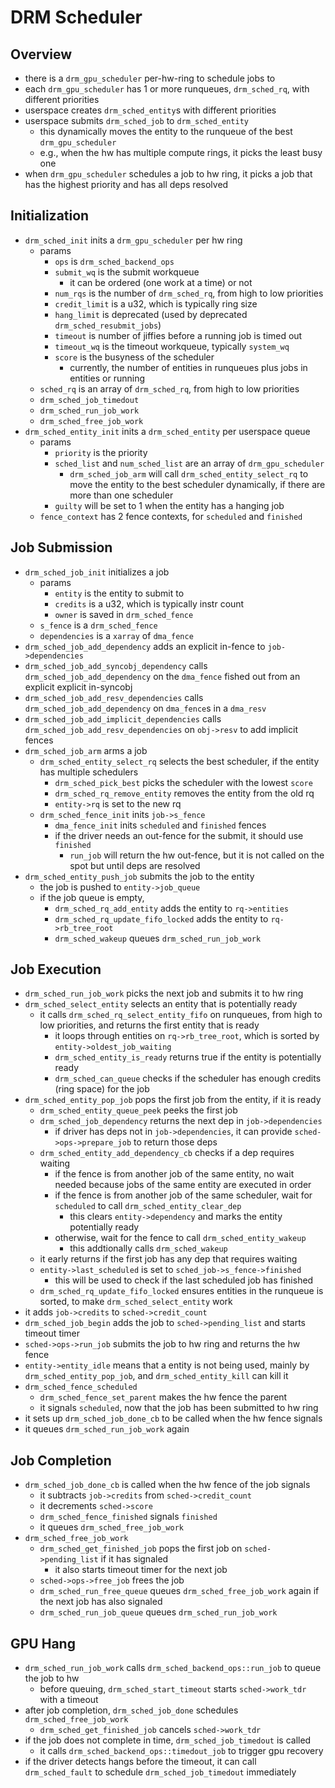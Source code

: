 DRM Scheduler
=============

## Overview

- there is a `drm_gpu_scheduler` per-hw-ring to schedule jobs to
- each `drm_gpu_scheduler` has 1 or more runqueues, `drm_sched_rq`, with
  different priorities
- userspace creates `drm_sched_entity`s with different priorities
- userspace submits `drm_sched_job` to `drm_sched_entity`
  - this dynamically moves the entity to the runqueue of the best
    `drm_gpu_scheduler`
   - e.g., when the hw has multiple compute rings, it picks the least busy one
- when `drm_gpu_scheduler` schedules a job to hw ring, it picks a job that has
  the highest priority and has all deps resolved

## Initialization

- `drm_sched_init` inits a `drm_gpu_scheduler` per hw ring
  - params
    - `ops` is `drm_sched_backend_ops`
    - `submit_wq` is the submit workqueue
      - it can be ordered (one work at a time) or not
    - `num_rqs` is the number of `drm_sched_rq`, from high to low priorities
    - `credit_limit` is a u32, which is typically ring size
    - `hang_limit` is deprecated (used by deprecated `drm_sched_resubmit_jobs`)
    - `timeout` is number of jiffies before a running job is timed out
    - `timeout_wq` is the timeout workqueue, typically `system_wq`
    - `score` is the busyness of the scheduler
      - currently, the number of entities in runqueues plus jobs in entities
        or running
  - `sched_rq` is an array of `drm_sched_rq`, from high to low priorities
  - `drm_sched_job_timedout`
  - `drm_sched_run_job_work`
  - `drm_sched_free_job_work`
- `drm_sched_entity_init` inits a `drm_sched_entity` per userspace queue
  - params
    - `priority` is the priority
    - `sched_list` and `num_sched_list` are an array of `drm_gpu_scheduler`
      - `drm_sched_job_arm` will call `drm_sched_entity_select_rq` to move the
        entity to the best scheduler dynamically, if there are more than one
        scheduler
    - `guilty` will be set to 1 when the entity has a hanging job
  - `fence_context` has 2 fence contexts, for `scheduled` and `finished`

## Job Submission

- `drm_sched_job_init` initializes a job
  - params
    - `entity` is the entity to submit to
    - `credits` is a u32, which is typically instr count
    - `owner` is saved in `drm_sched_fence`
  - `s_fence` is a `drm_sched_fence`
  - `dependencies` is a `xarray` of `dma_fence`
- `drm_sched_job_add_dependency` adds an explicit in-fence to
  `job->dependencies`
- `drm_sched_job_add_syncobj_dependency` calls `drm_sched_job_add_dependency`
  on the `dma_fence` fished out from an explicit explicit in-syncobj
- `drm_sched_job_add_resv_dependencies` calls `drm_sched_job_add_dependency`
  on `dma_fence`s in a `dma_resv`
- `drm_sched_job_add_implicit_dependencies` calls
  `drm_sched_job_add_resv_dependencies` on `obj->resv` to add implicit fences
- `drm_sched_job_arm` arms a job
  - `drm_sched_entity_select_rq` selects the best scheduler, if the entity has
    multiple schedulers
    - `drm_sched_pick_best` picks the scheduler with the lowest `score`
    - `drm_sched_rq_remove_entity` removes the entity from the old rq
    - `entity->rq` is set to the new rq
  - `drm_sched_fence_init` inits `job->s_fence`
    - `dma_fence_init` inits `scheduled` and `finished` fences
    - if the driver needs an out-fence for the submit, it should use
      `finished`
      - `run_job` will return the hw out-fence, but it is not called on the
        spot but until deps are resolved
- `drm_sched_entity_push_job` submits the job to the entity
  - the job is pushed to `entity->job_queue`
  - if the job queue is empty,
    - `drm_sched_rq_add_entity` adds the entity to `rq->entities`
    - `drm_sched_rq_update_fifo_locked` adds the entity to `rq->rb_tree_root`
    - `drm_sched_wakeup` queues `drm_sched_run_job_work`

## Job Execution

- `drm_sched_run_job_work` picks the next job and submits it to hw ring
- `drm_sched_select_entity` selects an entity that is potentially ready
  - it calls `drm_sched_rq_select_entity_fifo` on runqueues, from high to low
    priorities, and returns the first entity that is ready
    - it loops through entities on `rq->rb_tree_root`, which is sorted by
      `entity->oldest_job_waiting`
    - `drm_sched_entity_is_ready` returns true if the entity is potentially
      ready
    - `drm_sched_can_queue` checks if the scheduler has enough credits (ring
      space) for the job
- `drm_sched_entity_pop_job` pops the first job from the entity, if it is
  ready
  - `drm_sched_entity_queue_peek` peeks the first job
  - `drm_sched_job_dependency` returns the next dep in
    `job->dependencies`
    - if driver has deps not in `job->dependencies`, it can provide
      `sched->ops->prepare_job` to return those deps
  - `drm_sched_entity_add_dependency_cb` checks if a dep requires waiting
    - if the fence is from another job of the same entity, no wait needed
      because jobs of the same entity are executed in order
    - if the fence is from another job of the same scheduler, wait for
      `scheduled` to call `drm_sched_entity_clear_dep`
      - this clears `entity->dependency` and marks the entity potentially
        ready
    - otherwise, wait for the fence to call `drm_sched_entity_wakeup`
      - this addtionally calls `drm_sched_wakeup`
  - it early returns if the first job has any dep that requires waiting
  - `entity->last_scheduled` is set to `sched_job->s_fence->finished`
    - this will be used to check if the last scheduled job has finished
  - `drm_sched_rq_update_fifo_locked` ensures entities in the runqueue is
    sorted, to make `drm_sched_select_entity` work
- it adds `job->credits` to `sched->credit_count`
- `drm_sched_job_begin` adds the job to `sched->pending_list` and starts
  timeout timer
- `sched->ops->run_job` submits the job to hw ring and returns the hw fence
- `entity->entity_idle` means that a entity is not being used, mainly by
  `drm_sched_entity_pop_job`, and `drm_sched_entity_kill` can kill it
- `drm_sched_fence_scheduled`
  - `drm_sched_fence_set_parent` makes the hw fence the parent
  - it signals `scheduled`, now that the job has been submitted to hw ring
- it sets up `drm_sched_job_done_cb` to be called when the hw fence signals
- it queues `drm_sched_run_job_work` again

## Job Completion

- `drm_sched_job_done_cb` is called when the hw fence of the job signals
  - it subtracts `job->credits` from `sched->credit_count`
  - it decrements `sched->score`
  - `drm_sched_fence_finished` signals `finished`
  - it queues `drm_sched_free_job_work`
- `drm_sched_free_job_work`
  - `drm_sched_get_finished_job` pops the first job on `sched->pending_list`
    if it has signaled
    - it also starts timeout timer for the next job
  - `sched->ops->free_job` frees the job
  - `drm_sched_run_free_queue` queues `drm_sched_free_job_work` again if the
    next job has also signaled
  - `drm_sched_run_job_queue` queues `drm_sched_run_job_work`

## GPU Hang

- `drm_sched_run_job_work` calls `drm_sched_backend_ops::run_job` to queue the
  job to hw
  - before queuing, `drm_sched_start_timeout` starts `sched->work_tdr` with a
    timeout
- after job completion, `drm_sched_job_done` schedules
  `drm_sched_free_job_work`
  - `drm_sched_get_finished_job` cancels `sched->work_tdr`
- if the job does not complete in time, `drm_sched_job_timedout` is called
  - it calls `drm_sched_backend_ops::timedout_job` to trigger gpu recovery
- if the driver detects hangs before the timeout, it can call
  `drm_sched_fault` to schedule `drm_sched_job_timedout` immediately
